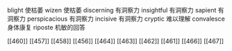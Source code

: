 




blight 使枯萎
wizen 使枯萎
discerning 有洞察力
insightful 有洞察力
sapient 有洞察力
perspicacious 有洞察力
incisive 有洞察力
cryptic 难以理解
convalesce 身体康复
riposte 机敏的回答

[[460]]
[[457]]
[[458]]
[[456]]
[[464]]
[[463]]
[[462]]
[[461]]
[[466]]
[[467]]